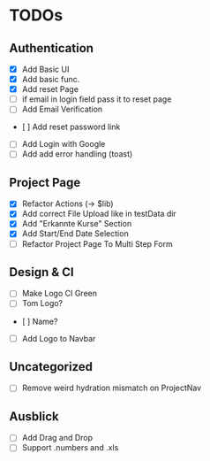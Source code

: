 # TODOs

## Authentication
- [x] Add Basic UI
- [x] Add basic func.
- [x] Add reset Page
- [ ] if email in login field pass it to reset page
- [ ] Add Email Verification
- [ ] Add reset password link
- [ ] Add Login with Google
- [ ] Add add error handling (toast)

## Project Page
- [x] Refactor Actions (-> $lib)
- [x] Add correct File Upload like in testData dir
- [x] Add "Erkannte Kurse" Section
- [x] Add Start/End Date Selection
- [ ] Refactor Project Page To Multi Step Form

## Design & CI
- [ ] Make Logo CI Green
- [ ] Tom Logo?
- [ ] Name?
- [ ] Add Logo to Navbar


## Uncategorized
- [ ] Remove weird hydration mismatch on ProjectNav




















## Ausblick
- [ ] Add Drag and Drop
- [ ] Support .numbers and .xls